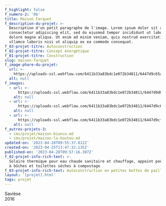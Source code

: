 ```yaml
---
f_highlight: false
f_numero-2: '06'
title: Maison Farquet
f_description-du-projet: >-
  Description d'un petit paragraphe de l'image. Lorem ipsum dolor sit amet,
  consectetur adipiscing elit, sed do eiusmod tempor incididunt ut labore et
  dolore magna aliqua. Ut enim ad minim veniam, quis nostrud exercitation
  ullamco laboris nisi ut aliquip ex ea commodo consequat.
f_03-projet-titre: Autoconstruction
f_02-projet-titre: Concept énergétique
f_01-projet-titre: Construction
slug: maison-farquet
f_image-phare-du-projet:
  url: >-
    https://uploads-ssl.webflow.com/6411b33a83bdc1e072b34811/6447d9c65a494453ccd0c839_DSC05027.jpg
  alt: null
f_images:
  - url: >-
      https://uploads-ssl.webflow.com/6411b33a83bdc1e072b34811/6447d9d0179e8a374b01a754_20200729_190740.jpg
    alt: null
  - url: >-
      https://uploads-ssl.webflow.com/6411b33a83bdc1e072b34811/6447d9c65a494453ccd0c839_DSC05027.jpg
    alt: null
  - url: >-
      https://uploads-ssl.webflow.com/6411b33a83bdc1e072b34811/6447d9cf728d486b5a37f242_DSC05017.jpg
    alt: null
f_autres-projets-3:
  - cms/projet/maison-bianco.md
  - cms/projet/maison-la-koutou.md
updated-on: '2023-04-28T09:55:37.812Z'
created-on: '2023-04-25T13:47:32.135Z'
published-on: '2023-04-28T09:57:16.307Z'
f_02-projet-info-rich-text: >-
  Solaire thermique pour eau chaude sanitaire et chauffage, appoint poêle hydrau
  à bûches et toilettes sèches à compostage
f_03-projet-info-rich-text: Autoconstruction en petites bottes de paille de la région
layout: '[projet].html'
tags: projet
---
```


Savièse  
2016

